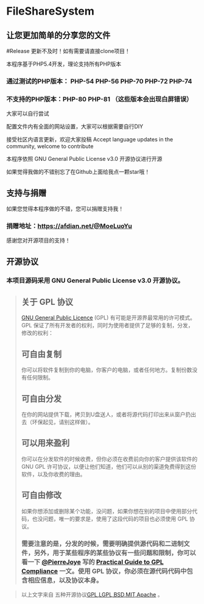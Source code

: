 # FileShareSystem
## 让您更加简单的分享您的文件

#Release 更新不及时！如有需要请直接clone项目！

本程序基于PHP5.4开发，理论支持所有PHP版本
### 通过测试的PHP版本： PHP-54 PHP-56 PHP-70 PHP-72 PHP-74
### 不支持的PHP版本：PHP-80 PHP-81 （这些版本会出现白屏错误）

大家可以自行尝试

配置文件内有全面的网站设置，大家可以根据需要自行DIY

接受社区内语言更新，欢迎大家投稿
Accept language updates in the community, welcome to contribute

本程序依照 GNU General Public License v3.0 开源协议进行开源

如果觉得我做的不错别忘了在Github上面给我点一颗star哦！




## 支持与捐赠
如果您觉得本程序做的不错，您可以捐赠支持我！

### 捐赠地址：https://afdian.net/@MoeLuoYu

感谢您对开源项目的支持！



## 开源协议
### 本项目源码采用 GNU General Public License v3.0 开源协议。


>## 关于 GPL 协议
>[GNU General Public Licence](http://www.opensource.org/licenses/gpl-2.0.php) (GPL) 有可能是开源界最常用的许可模式。GPL 保证了所有开发者的权利，同时为使用者提供了足够的复制，分发，修改的权利：
>## 可自由复制
>你可以将软件复制到你的电脑，你客户的电脑，或者任何地方。复制份数没有任何限制。
>## 可自由分发
>在你的网站提供下载，拷贝到U盘送人，或者将源代码打印出来从窗户扔出去（环保起见，请别这样做）。
>## 可以用来盈利
>你可以在分发软件的时候收费，但你必须在收费前向你的客户提供该软件的 GNU GPL 许可协议，以便让他们知道，他们可以从别的渠道免费得到这份软件，以及你收费的理由。
>## 可自由修改
>如果你想添加或删除某个功能，没问题，如果你想在别的项目中使用部分代码，也没问题，唯一的要求是，使用了这段代码的项目也必须使用 GPL 协议。
>### **需要注意的是，分发的时候，需要明确提供源代码和二进制文件，另外，用于某些程序的某些协议有一些问题和限制，你可以看一下 [@PierreJoye](https://twitter.com/PierreJoye) 写的 [Practical Guide to GPL Compliance](http://www.softwarefreedom.org/resources/2008/compliance-guide.html) 一文。使用 GPL 协议，你必须在源代码代码中包含相应信息，以及协议本身。**

>以上文字来自 五种开源协议[GPL,LGPL,BSD,MIT,Apache](https://www.oschina.net/question/54100_9455) 。
